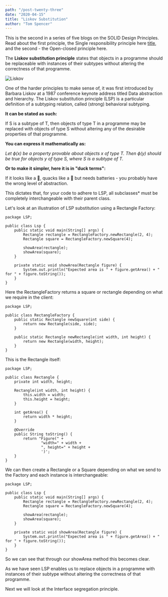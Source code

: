 ```yaml
---
path: "/post-twenty-three"
date: "2020-04-15"
title: "Liskov Substitution"
author: "Tom Spencer"
---
```


This is the second in a series of five blogs on the SOLID Design Principles. Read about the first principle, the Single responsibility principle here [title](https://www.example.com), and the second - the Open-closed principle here. 

The **Liskov substitution principle** states that objects in a programme should be replaceable with instances of their subtypes without altering the correctness of that programme.

![Liskov](https://user-images.githubusercontent.com/63193195/79231166-8fedb500-7e5d-11ea-8688-f8f1527e05db.jpg)

One of the harder principles to make sense of, it was first introduced by Barbara Liskov at a 1987 conference keynote address titled Data abstraction and hierarchy. The Liskov substitution principle (LSP) is a particular definition of a subtyping relation, called (strong) behavioral subtyping.

**It can be stated as such:**

If S is a subtype of T, then objects of type T in a programme may be replaced with objects of type S without altering any of the desirable properties of that programme.

**You can express it mathematically as:**

*Let ϕ(x) be a property provable about objects x of type T.
Then ϕ(y) should be true for objects y of type S, where S is a subtype of T.*

**Or to make it simpler, here it is in "duck terms":**

If it looks like a 🦆, quacks like a 🦆 but needs batteries - you probably have the wrong level of abstraction.

This dictates that, for your code to adhere to LSP, all subclasses* must be completely interchangeable with their parent class.

Let's look at an illustration of LSP substitution using a Rectangle Factory:

```
package LSP;

public class Lsp {
    public static void main(String[] args) {
        Rectangle rectangle = RectangleFactory.newRectangle(2, 4);
        Rectangle square = RectangleFactory.newSquare(4);

        showArea(rectangle);
        showArea(square);
    }

    private static void showArea(Rectangle figure) {
        System.out.println("Expected area is " + figure.getArea() + " for " + figure.toString());
    }
}
```
Here the RectangleFactory returns a square or rectangle depending on what we require in the client:
```
package LSP;

public class RectangleFactory {
    public static Rectangle newSquare(int side) {
        return new Rectangle(side, side);
    }

    public static Rectangle newRectangle(int width, int height) {
        return new Rectangle(width, height);
    }
}
```
This is the Rectangle itself:
```
package LSP;

public class Rectangle {
    private int width, height;

    Rectangle(int width, int height) {
        this.width = width;
        this.height = height;
    }

    int getArea() {
        return width * height;
    }

    @Override
    public String toString() {
        return "Figure(" +
                "width=" + width +
                ", height=" + height +
                ')';
    }
}
```
We can then create a Rectangle or a Square depending on what we send to the Factory and each instance is interchangeable:
```
package LSP;

public class Lsp {
    public static void main(String[] args) {
        Rectangle rectangle = RectangleFactory.newRectangle(2, 4);
        Rectangle square = RectangleFactory.newSquare(4);

        showArea(rectangle);
        showArea(square);
    }

    private static void showArea(Rectangle figure) {
        System.out.println("Expected area is " + figure.getArea() + " for " + figure.toString());
    }
}
```
So we can see that through our showArea method this becomes clear.

As we have seen LSP enables us to replace objects in a programme with instances of their subtype without altering the correctness of that programme.

Next we will look at the Interface segregation principle. 
